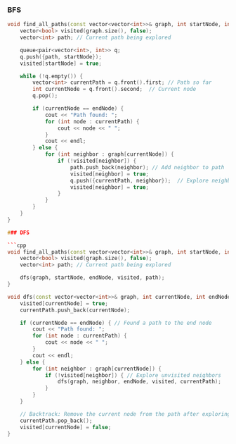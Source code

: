 ### BFS

```cpp
void find_all_paths(const vector<vector<int>>& graph, int startNode, int endNode) {
    vector<bool> visited(graph.size(), false); 
    vector<int> path; // Current path being explored

    queue<pair<vector<int>, int>> q; 
    q.push({path, startNode}); 
    visited[startNode] = true;

    while (!q.empty()) {
        vector<int> currentPath = q.front().first; // Path so far
        int currentNode = q.front().second;  // Current node
        q.pop();

        if (currentNode == endNode) { 
            cout << "Path found: ";
            for (int node : currentPath) {
                cout << node << " ";
            }
            cout << endl;
        } else {
            for (int neighbor : graph[currentNode]) {
                if (!visited[neighbor]) {
                    path.push_back(neighbor); // Add neighbor to path 
                    visited[neighbor] = true;    
                    q.push({currentPath, neighbor});  // Explore neighbor
                    visited[neighbor] = true;   
                }
            }
        }
    }
}

### DFS

```cpp
void find_all_paths(const vector<vector<int>>& graph, int startNode, int endNode) {
    vector<bool> visited(graph.size(), false); 
    vector<int> path; // Current path being explored

    dfs(graph, startNode, endNode, visited, path);
}

void dfs(const vector<vector<int>>& graph, int currentNode, int endNode, vector<bool>& visited, vector<int>& currentPath) {
    visited[currentNode] = true;
    currentPath.push_back(currentNode); 

    if (currentNode == endNode) { // Found a path to the end node
        cout << "Path found: ";
        for (int node : currentPath) {
            cout << node << " ";
        }
        cout << endl;
    } else {
        for (int neighbor : graph[currentNode]) {
            if (!visited[neighbor]) { // Explore unvisited neighbors
                dfs(graph, neighbor, endNode, visited, currentPath); 
            }
        }
    }

    // Backtrack: Remove the current node from the path after exploring its neighbors.
    currentPath.pop_back();
    visited[currentNode] = false;  
}
```
